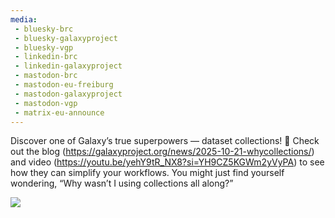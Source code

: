 ```yaml
---
media:
 - bluesky-brc
 - bluesky-galaxyproject
 - bluesky-vgp
 - linkedin-brc
 - linkedin-galaxyproject
 - mastodon-brc
 - mastodon-eu-freiburg
 - mastodon-galaxyproject
 - mastodon-vgp
 - matrix-eu-announce
---
```


Discover one of Galaxy’s true superpowers — dataset collections! 🌟
Check out the blog (https://galaxyproject.org/news/2025-10-21-whycollections/) and video (https://youtu.be/yehY9tR_NX8?si=YH9CZ5KGWm2yVyPA) to see how they can simplify your workflows.
You might just find yourself wondering, “Why wasn’t I using collections all along?”

![](https://raw.githubusercontent.com/galaxyproject/galaxy-hub/refs/heads/master/content/news/2025-10-21-whycollections/theguy.png)
